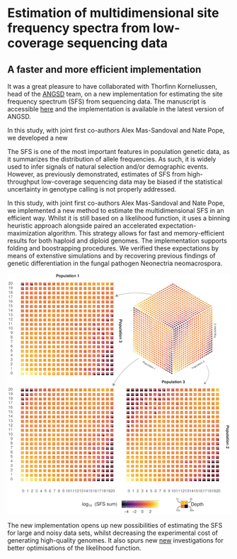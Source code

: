 
# Estimation of multidimensional site frequency spectra from low-coverage sequencing data

## A faster and more efficient implementation

It was a great pleasure to have collaborated with Thorfinn Korneliussen, head of the [ANGSD](http://www.popgen.dk/angsd/index.php/ANGSD) team, on a new implementation for estimating the site frequency spectrum (SFS) from sequencing data.
The manuscript is accessible [here](/assets/SFS_paper.pdf) and the implementation is available in the latest version of ANGSD.

In this study, with joint first co-authors Alex Mas-Sandoval and Nate Pope, we developed a new 


The SFS is one of the most important features in population genetic data, as it summarizes the distribution of allele frequencies. As such, it is widely used to infer signals of natural selection and/or demographic events.
However, as previously demonstrated, estimates of SFS from high-throughput low-coverage sequencing data may be biased if the statistical uncertainty in genotype calling is not properly addressed.

In this study, with joint first co-authors Alex Mas-Sandoval and Nate Pope, we implemented a new method to estimate the multidimensional SFS in an efficient way. Whilst it is still based on a likelihood function, it uses a binning heuristic approach alongside paired 
an accelerated expectation-maximization algorithm.
This strategy allows for fast and memory-efficient results for both haploid and diploid genomes.
The implementation supports folding and boostrapping procedures.
We verified these expectations by means of extenstive simulations and by recovering previous findings of genetic differentiation in the fungal pathogen Neonectria neomacrospora.

![](/assets/SFS_plot.jpeg)

The new implementation opens up new possibilities of estimating the SFS for large and noisy data sets, whilst decreasing the experimental cost of generating high-quality genomes. 
It also spurs new [new](https://www.biorxiv.org/content/10.1101/2022.05.24.493190) investigations for better optimisations of the likelihood function. 


